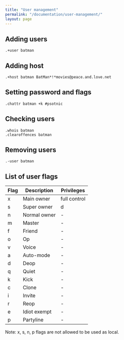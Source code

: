 ```yaml
---
title: "User management"
permalink: "/documentation/user-management/"
layout: page
---
```

## Adding users
```
.+user batman
```

## Adding host
```
.+host batman BatMan*!*movies@peace.and.love.net
```

## Setting password and flags
```
.chattr batman +k #psotnic
```

## Checking users
```
.whois batman
.clearoffences batman
```

## Removing users
```
.-user batman
```

## List of user flags
|Flag|Description|Privileges|
|----|-----------|---------|	
|x|Main owner	|full control|
|s|Super owner	|d|
|n|Normal owner	|-|
|m|Master	|-|
|f|Friend	|-|
|o|Op	|-|
|v|Voice	|-|
|a|Auto-mode	|-|
|d|Deop	|-|
|q|Quiet	|-|
|k|Kick	|-|
|c|Clone	|-|
|i|Invite	|-|
|r|Reop	|-|
|e|Idiot exempt	|-|
|p|Partyline	|-|

Note: x, s, n, p flags are not allowed to be used as local.
